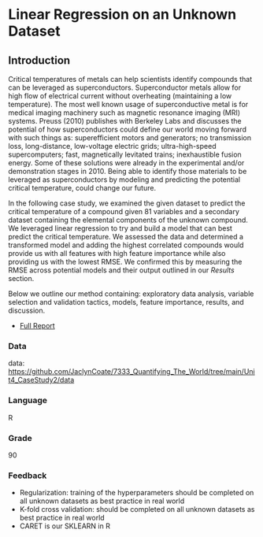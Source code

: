# Linear Regression on an Unknown Dataset
## Introduction
Critical temperatures of metals can help scientists identify compounds that can be leveraged as superconductors. Superconductor metals allow for high flow of electrical current without overheating (maintaining a low temperature). The most well known usage of superconductive metal is for medical imaging machinery such as magnetic resonance imaging (MRI) systems. Preuss (2010) publishes with Berkeley Labs and discusses the potential of how superconductors could define our world moving forward with such things as: superefficient motors and generators; no transmission loss, long-distance, low-voltage electric grids; ultra-high-speed supercomputers; fast, magnetically levitated trains; inexhaustible fusion energy. Some of these solutions were already in the experimental and/or demonstration stages in 2010. Being able to identify those materials to be leveraged as superconductors by modeling and predicting the potential critical temperature, could change our future.  

In the following case study, we examined the given dataset to predict the critical temperature of a compound given 81 variables and a secondary dataset containing the elemental components of the unknown compound. We leveraged linear regression to try and build a model that can best predict the critical temperature. We assessed the data and determined a transformed model and adding the highest correlated compounds would provide us with all features with high feature importance while also providing us with the lowest RMSE. We confirmed this by measuring the RMSE across potential models and their output outlined in our _Results_ section.  

Below we outline our method containing: exploratory data analysis, variable selection and validation tactics, models, feature importance, results, and discussion.  



* [Full Report]

[Full Report]: <https://github.com/JaclynCoate/7333_Quantifying_The_World/blob/main/Unit4_CaseStudy2/Riley_Coate_Meagher_CaseStudy2.pdf>

### Data

data: https://github.com/JaclynCoate/7333_Quantifying_The_World/tree/main/Unit4_CaseStudy2/data

### Language

R

### Grade

90

### Feedback
* Regularization: training of the hyperparameters should be completed on all unknown datasets as best practice in real world
* K-fold cross validation: should be completed on all unknown datasets as best practice in real world
* CARET is our SKLEARN in R
